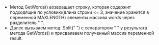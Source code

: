 * Метод GetWords() возвращает строку, которая содержит подходящие по условию(длина строки <= 3, значение хранится в переменной MAXLENGTH) элементы массива words через разделитель " ".
* Далее вызываем метод .Split(" ") с сепаратором " " у результата метода GetWords() и присваиваем полученный массив переменной result.